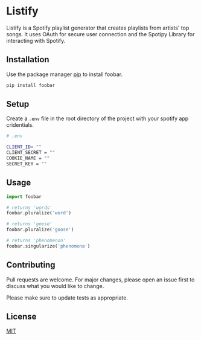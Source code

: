 # Listify

Listify is a Spotify playlist generator that creates playlists from artists' top songs. It uses OAuth for secure user connection and the Spotipy Library for interacting with Spotify.

## Installation

Use the package manager [pip](https://pip.pypa.io/en/stable/) to install foobar.

```bash
pip install foobar
```

## Setup

Create a `.env` file in the root directory of the project with your spotify app cridentials.

```bash
# .env

CLIENT_ID= ""
CLIENT_SECRET = ""
COOKIE_NAME = ""
SECRET_KEY = ""
```

## Usage

```python
import foobar

# returns 'words'
foobar.pluralize('word')

# returns 'geese'
foobar.pluralize('goose')

# returns 'phenomenon'
foobar.singularize('phenomena')
```

## Contributing

Pull requests are welcome. For major changes, please open an issue first to discuss what you would like to change.

Please make sure to update tests as appropriate.

## License

[MIT](https://choosealicense.com/licenses/mit/)
